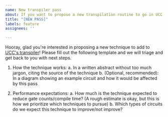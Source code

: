 ```yaml
---
name: New transpiler pass
about: If you want to propose a new transpilation routine to go in UCC
title: "[NEW PASS]"
labels: feature
assignees: ''

---
```


Hooray, glad you're interested in proposing a new technique to add to [UCC's transpiler](https://github.com/unitaryfund/ucc/blob/main/ucc/transpilers/ucc_defaults.py)!
Please fill out the following template and we will triage and get back to you with next steps. 

1. How the technique works:
    a. In a written abstract without too much jargon, citing the source of the technique
    b. (Optional, recommended): In a diagram showing an example circuit and how it would be affected by this pass

2. Performance expectations:
    a. How much is the technique expected to reduce gate counts/compile time?
        (A rough estimate is okay, but this is how we prioritize which techniques to pursue)
    b. Which types of circuits do we expect this technique to improve/not improve?
